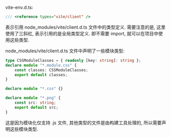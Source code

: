 vite-env.d.ts:

```ts
/// <reference types="vite/client" />
```

表示引用 node_modules/vite/client.d.ts 文件中的类型定义. 需要注意的是, 这里使用了三斜杠, 表示引用的是全局类型定义. 即不需要 import, 就可以在项目中使用这些类型.

node_modules/vite/client.d.ts 文件中声明了一些模块类型:

```ts
type CSSModuleClasses = { readonly [key: string]: string };
declare module "*.module.css" {
    const classes: CSSModuleClasses;
    export default classes;
}

declare module "*.css" {}

declare module "*.png" {
    const src: string;
    export default src;
}
```

这是因为模块化仅支持 .js 文件, 其他类型的文件是由构建工具处理的, 所以需要声明这些模块类型.
